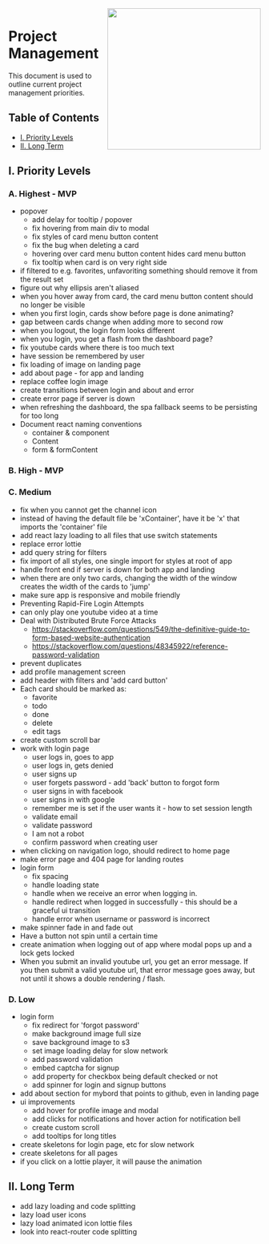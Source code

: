 <img align="right" width="306" height="282" src="https://github.com/jimmy-e/mybord/blob/master/etc/assets/projectManagement.jpg">

# Project Management

This document is used to outline current project management priorities.

## Table of Contents

* [I. Priority Levels](#i-priority-levels)   
* [II. Long Term](#ii-long-term)   

## I. Priority Levels

### A. Highest - MVP

  * popover
    * add delay for tooltip / popover
    * fix hovering from main div to modal
    * fix styles of card menu button content
    * fix the bug when deleting a card
    * hovering over card menu button content hides card menu button
    * fix tooltip when card is on very right side
  * if filtered to e.g. favorites, unfavoriting something should remove it from the result set
  * figure out why ellipsis aren't aliased
  * when you hover away from card, the card menu button content should no longer be visible
  * when you first login, cards show before page is done animating? 
  * gap between cards change when adding more to second row
  * when you logout, the login form looks different
  * when you login, you get a flash from the dashboard page?
  * fix youtube cards where there is too much text
  * have session be remembered by user
  * fix loading of image on landing page
  * add about page - for app and landing
  * replace coffee login image
  * create transitions between login and about and error
  * create error page if server is down  
  * when refreshing the dashboard, the spa fallback seems to be persisting for too long
  * Document react naming conventions
    - container & component
    - Content
    - form & formContent

### B. High - MVP

### C. Medium

  * fix when you cannot get the channel icon
  * instead of having the default file be 'xContainer', have it be 'x' that imports the
   'container' file
  * add react lazy loading to all files that use switch statements
  * replace error lottie
  * add query string for filters
  * fix import of all styles, one single import for styles at root of app
  * handle front end if server is down for both app and landing
  * when there are only two cards, changing the width of the window creates the width of the
   cards to 'jump'
  * make sure app is responsive and mobile friendly
  * Preventing Rapid-Fire Login Attempts 
  * can only play one youtube video at a time
  * Deal with Distributed Brute Force Attacks
    * https://stackoverflow.com/questions/549/the-definitive-guide-to-form-based-website-authentication
    * https://stackoverflow.com/questions/48345922/reference-password-validation
  * prevent duplicates
  * add profile management screen
  * add header with filters and 'add card button'
  * Each card should be marked as:
    * favorite
    * todo
    * done
    * delete
    * edit tags
  * create custom scroll bar  
  * work with login page
    * user logs in, goes to app
    * user logs in, gets denied
    * user signs up
    * user forgets password - add 'back' button to forgot form
    * user signs in with facebook
    * user signs in with google
    * remember me is set if the user wants it - how to set session length
    * validate email
    * validate password
    * I am not a robot
    * confirm password when creating user
  * when clicking on navigation logo, should redirect to home page
  * make error page and 404 page for landing routes
  * login form
    * fix spacing
    * handle loading state
    * handle when we receive an error when logging in.
    * handle redirect when logged in successfully - this should be a graceful ui transition
    * handle error when username or password is incorrect
  * make spinner fade in and fade out
  * Have a button not spin until a certain time
  * create animation when logging out of app where modal pops up and a lock gets locked
  * When you submit an invalid youtube url, you get an error message. If you then submit a valid
   youtube url, that error message goes away, but not until it shows a double rendering / flash.

### D. Low

  * login form
    * fix redirect for 'forgot password'
    * make background image full size
    * save background image to s3
    * set image loading delay for slow network
    * add password validation
    * embed captcha for signup
    * add property for checkbox being default checked or not
    * add spinner for login and signup buttons
  * add about section for mybord that points to github, even in landing page
  * ui improvements
    * add hover for profile image and modal
    * add clicks for notifications and hover action for notification bell
    * create custom scroll
    * add tooltips for long titles
  * create skeletons for login page, etc for slow network
  * create skeletons for all pages
  * if you click on a lottie player, it will pause the animation
  
## II. Long Term  

* add lazy loading and code splitting
* lazy load user icons
* lazy load animated icon lottie files
* look into react-router code splitting
